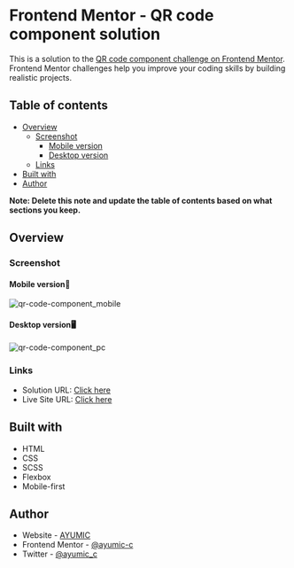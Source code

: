 # Frontend Mentor - QR code component solution

This is a solution to the [QR code component challenge on Frontend Mentor](https://www.frontendmentor.io/challenges/qr-code-component-iux_sIO_H). Frontend Mentor challenges help you improve your coding skills by building realistic projects. 

## Table of contents

- [Overview](#overview)
  - [Screenshot](#screenshot)
    - [Mobile version](#mobile-version)
    - [Desktop version](#desktop-version)
  - [Links](#links)
- [Built with](#built-with)
- [Author](#author)

**Note: Delete this note and update the table of contents based on what sections you keep.**

## Overview

### Screenshot

#### Mobile version📱
![qr-code-component_mobile](https://user-images.githubusercontent.com/92932301/236638386-c6d81805-dd20-4845-acec-f384f0c9c01d.png)

#### Desktop version🖥️
![qr-code-component_pc](https://user-images.githubusercontent.com/92932301/236638455-9e3e9553-b3d9-4f23-baed-9dbba66af3b9.png)

### Links

- Solution URL: [Click here](https://www.frontendmentor.io/solutions/qr-code-component-gE4slYf7dX)
- Live Site URL: [Click here](https://ayumic-c.github.io/frontend-mentor_qr-code/)

## Built with

- HTML
- CSS
- SCSS
- Flexbox
- Mobile-first

## Author

- Website - [AYUMIC](https://ayumic-c.github.io/ayumic)
- Frontend Mentor - [@ayumic-c](https://www.frontendmentor.io/profile/ayumic-c)
- Twitter - [@ayumic_c](https://twitter.com/ayumic_c)
